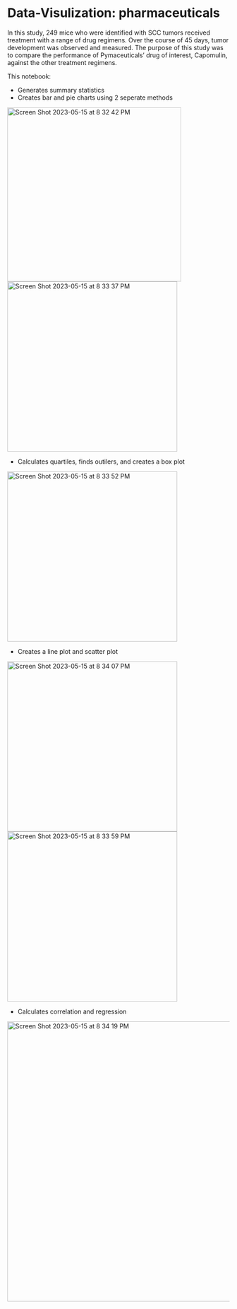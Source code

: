 # Data-Visulization: pharmaceuticals

In this study, 249 mice who were identified with SCC tumors received treatment with a range of drug regimens. Over the course of 45 days, tumor development was observed and measured. The purpose of this study was to compare the performance of Pymaceuticals’ drug of interest, Capomulin, against the other treatment regimens.

This notebook:
* Generates summary statistics
* Creates bar and pie charts using 2 seperate methods
<img width="394" alt="Screen Shot 2023-05-15 at 8 32 42 PM" src="https://github.com/Phil-Mart/Data-Visulization-Pandas/assets/120279988/0cac9f55-4112-4fb8-96cc-33dff59f8174">
<img width="385" alt="Screen Shot 2023-05-15 at 8 33 37 PM" src="https://github.com/Phil-Mart/Data-Visulization-Pandas/assets/120279988/7ab82336-97fa-4203-8290-4e378acc829e">

* Calculates quartiles, finds outilers, and creates a box plot 
<img width="385" alt="Screen Shot 2023-05-15 at 8 33 52 PM" src="https://github.com/Phil-Mart/Data-Visulization-Pandas/assets/120279988/e70cb90a-8465-47d5-be39-0abedcf3d5cd">


* Creates a line plot and scatter plot 
<img width="385" alt="Screen Shot 2023-05-15 at 8 34 07 PM" src="https://github.com/Phil-Mart/Data-Visulization-Pandas/assets/120279988/46ccb42b-c155-4754-b841-26907d08f135">
<img width="385" alt="Screen Shot 2023-05-15 at 8 33 59 PM" src="https://github.com/Phil-Mart/Data-Visulization-Pandas/assets/120279988/f423fe99-7228-46fa-a819-c3586efd2e1f">


* Calculates correlation and regression
<img width="634" alt="Screen Shot 2023-05-15 at 8 34 19 PM" src="https://github.com/Phil-Mart/Data-Visulization-Pandas/assets/120279988/31ff7c4e-1a1b-42c1-8c97-c046cca3c81c">
